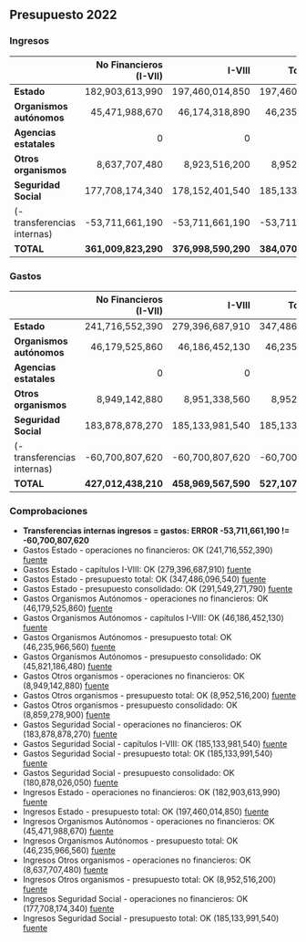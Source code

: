 ## Presupuesto 2022

### Ingresos

|                             | No Financieros (I-VII) | I-VIII | Total (I-IX) | Consolidado |
| :-------------------------- | ---------------------: | -----: | -----------: | ----------: |
| **Estado**                  | 182,903,613,990|197,460,014,850|197,460,014,850|196,927,553,530
| **Organismos autónomos**    | 45,471,988,670|46,174,318,890|46,235,966,560|41,216,820,630
| **Agencias estatales**      | 0|0|0|0
| **Otros organismos**        | 8,637,707,480|8,923,516,200|8,952,516,200|1,121,683,890
| **Seguridad Social**        | 177,708,174,340|178,152,401,540|185,133,991,540|144,804,769,910
| (- transferencias internas) | -53,711,661,190|-53,711,661,190|-53,711,661,190|
| **TOTAL**                   | **361,009,823,290**|**376,998,590,290**|**384,070,827,960**|**384,070,827,960**

### Gastos

|                             | No Financieros (I-VII) | I-VIII | Total (I-IX) | Consolidado |
| :-------------------------- |----------------------: | -----: | -----------: | ----------: |
| **Estado**                  | 241,716,552,390|279,396,687,910|347,486,096,540|291,549,271,790
| **Organismos autónomos**    | 46,179,525,860|46,186,452,130|46,235,966,560|45,821,186,480
| **Agencias estatales**      | 0|0|0|0
| **Otros organismos**        | 8,949,142,880|8,951,338,560|8,952,516,200|8,859,278,900
| **Seguridad Social**        | 183,878,878,270|185,133,981,540|185,133,991,540|180,878,026,050
| (- transferencias internas) | -60,700,807,620|-60,700,807,620|-60,700,807,620|
| **TOTAL**                   | **427,012,438,210**|**458,969,567,590**|**527,107,763,220**|**527,107,763,220**

### Comprobaciones

 * **Transferencias internas ingresos = gastos: ERROR -53,711,661,190 != -60,700,807,620**
 * Gastos Estado - operaciones no financieros: OK (241,716,552,390)   [fuente](http://www.sepg.pap.minhap.gob.es/Presup/PGE2022Ley/MaestroDocumentos/PGE-ROM/doc/HTM/N_22_E_R_6_2_801_1_3.HTM)
 * Gastos Estado - capítulos I-VIII: OK (279,396,687,910)   [fuente](http://www.sepg.pap.minhap.gob.es/Presup/PGE2022Ley/MaestroDocumentos/PGE-ROM/doc/HTM/N_22_E_R_6_2_801_1_3.HTM)
 * Gastos Estado - presupuesto total: OK (347,486,096,540)   [fuente](http://www.sepg.pap.minhap.gob.es/Presup/PGE2022Ley/MaestroDocumentos/PGE-ROM/doc/HTM/N_22_E_R_6_2_801_1_3.HTM)
 * Gastos Estado - presupuesto consolidado: OK (291,549,271,790)   [fuente](http://www.sepg.pap.minhap.gob.es/Presup/PGE2022Ley/MaestroDocumentos/PGE-ROM/doc/HTM/N_22_E_R_6_2_801_1_3.HTM)
 * Gastos Organismos Autónomos - operaciones no financieros: OK (46,179,525,860)   [fuente](http://www.sepg.pap.minhap.gob.es/Presup/PGE2022Ley/MaestroDocumentos/PGE-ROM/doc/HTM/N_22_E_R_6_2_802_1_3.HTM)
 * Gastos Organismos Autónomos - capítulos I-VIII: OK (46,186,452,130)   [fuente](http://www.sepg.pap.minhap.gob.es/Presup/PGE2022Ley/MaestroDocumentos/PGE-ROM/doc/HTM/N_22_E_R_6_2_802_1_3.HTM)
 * Gastos Organismos Autónomos - presupuesto total: OK (46,235,966,560)   [fuente](http://www.sepg.pap.minhap.gob.es/Presup/PGE2022Ley/MaestroDocumentos/PGE-ROM/doc/HTM/N_22_E_R_6_2_802_1_3.HTM)
 * Gastos Organismos Autónomos - presupuesto consolidado: OK (45,821,186,480)   [fuente](http://www.sepg.pap.minhap.gob.es/Presup/PGE2022Ley/MaestroDocumentos/PGE-ROM/doc/HTM/N_22_E_R_6_2_802_1_3.HTM)
 * Gastos Otros organismos - operaciones no financieros: OK (8,949,142,880)   [fuente](http://www.sepg.pap.minhap.gob.es/Presup/PGE2022Ley/MaestroDocumentos/PGE-ROM/doc/HTM/N_22_E_R_6_2_803_1_3.HTM)
 * Gastos Otros organismos - presupuesto total: OK (8,952,516,200)   [fuente](http://www.sepg.pap.minhap.gob.es/Presup/PGE2022Ley/MaestroDocumentos/PGE-ROM/doc/HTM/N_22_E_R_6_2_803_1_3.HTM)
 * Gastos Otros organismos - presupuesto consolidado: OK (8,859,278,900)   [fuente](http://www.sepg.pap.minhap.gob.es/Presup/PGE2022Ley/MaestroDocumentos/PGE-ROM/doc/HTM/N_22_E_R_6_2_803_1_3.HTM)
 * Gastos Seguridad Social - operaciones no financieros: OK (183,878,878,270)   [fuente](http://www.sepg.pap.minhap.gob.es/Presup/PGE2022Ley/MaestroDocumentos/PGE-ROM/doc/HTM/N_22_E_R_6_2_805_1_3.HTM)
 * Gastos Seguridad Social - capítulos I-VIII: OK (185,133,981,540)   [fuente](http://www.sepg.pap.minhap.gob.es/Presup/PGE2022Ley/MaestroDocumentos/PGE-ROM/doc/HTM/N_22_E_R_6_2_805_1_3.HTM)
 * Gastos Seguridad Social - presupuesto total: OK (185,133,991,540)   [fuente](http://www.sepg.pap.minhap.gob.es/Presup/PGE2022Ley/MaestroDocumentos/PGE-ROM/doc/HTM/N_22_E_R_6_2_805_1_3.HTM)
 * Gastos Seguridad Social - presupuesto consolidado: OK (180,878,026,050)   [fuente](http://www.sepg.pap.minhap.gob.es/Presup/PGE2022Ley/MaestroDocumentos/PGE-ROM/doc/HTM/N_22_E_R_6_2_805_1_3.HTM)
 * Ingresos Estado - operaciones no financieros: OK (182,903,613,990)   [fuente](http://www.sepg.pap.minhap.gob.es/Presup/PGE2022Ley/MaestroDocumentos/PGE-ROM/doc/HTM/N_22_E_R_6_1_101_1_5_1.HTM)
 * Ingresos Estado - presupuesto total: OK (197,460,014,850)   [fuente](http://www.sepg.pap.minhap.gob.es/Presup/PGE2022Ley/MaestroDocumentos/PGE-ROM/doc/HTM/N_22_E_R_6_1_101_1_5_1.HTM)
 * Ingresos Organismos Autónomos - operaciones no financieros: OK (45,471,988,670)   [fuente](http://www.sepg.pap.minhap.gob.es/Presup/PGE2022Ley/MaestroDocumentos/PGE-ROM/doc/HTM/N_22_E_R_6_1_102_1_4_1.HTM)
 * Ingresos Organismos Autónomos - presupuesto total: OK (46,235,966,560)   [fuente](http://www.sepg.pap.minhap.gob.es/Presup/PGE2022Ley/MaestroDocumentos/PGE-ROM/doc/HTM/N_22_E_R_6_1_102_1_4_1.HTM)
 * Ingresos Otros organismos - operaciones no financieros: OK (8,637,707,480)   [fuente](http://www.sepg.pap.minhap.gob.es/Presup/PGE2022Ley/MaestroDocumentos/PGE-ROM/doc/HTM/N_22_E_R_6_1_103_1_4_1.HTM)
 * Ingresos Otros organismos - presupuesto total: OK (8,952,516,200)   [fuente](http://www.sepg.pap.minhap.gob.es/Presup/PGE2022Ley/MaestroDocumentos/PGE-ROM/doc/HTM/N_22_E_R_6_1_103_1_4_1.HTM)
 * Ingresos Seguridad Social - operaciones no financieros: OK (177,708,174,340)   [fuente](http://www.sepg.pap.minhap.gob.es/Presup/PGE2022Ley/MaestroDocumentos/PGE-ROM/doc/HTM/N_22_E_R_6_1_105_1_5_1.HTM)
 * Ingresos Seguridad Social - presupuesto total: OK (185,133,991,540)   [fuente](http://www.sepg.pap.minhap.gob.es/Presup/PGE2022Ley/MaestroDocumentos/PGE-ROM/doc/HTM/N_22_E_R_6_1_105_1_5_1.HTM)
